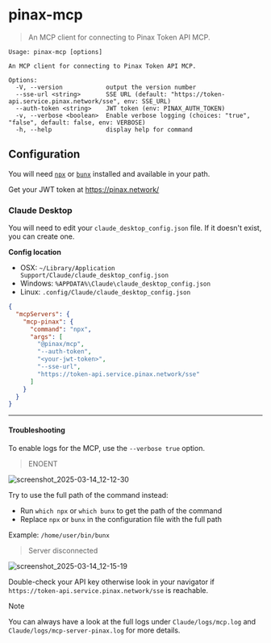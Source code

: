 # pinax-mcp

> An MCP client for connecting to Pinax Token API MCP.

```console
Usage: pinax-mcp [options]

An MCP client for connecting to Pinax Token API MCP.

Options:
  -V, --version            output the version number
  --sse-url <string>       SSE URL (default: "https://token-api.service.pinax.network/sse", env: SSE_URL)
  --auth-token <string>    JWT token (env: PINAX_AUTH_TOKEN)
  -v, --verbose <boolean>  Enable verbose logging (choices: "true", "false", default: false, env: VERBOSE)
  -h, --help               display help for command
```

## Configuration

You will need [`npx`](https://docs.npmjs.com/downloading-and-installing-node-js-and-npm) or [`bunx`](https://bun.sh/) installed and available in your path.

Get your JWT token at https://pinax.network/

### Claude Desktop

You will need to edit your `claude_desktop_config.json` file. If it doesn't exist, you can create one.

**Config location**
- OSX: `~/Library/Application Support/Claude/claude_desktop_config.json`
- Windows: `%APPDATA%\Claude\claude_desktop_config.json`
- Linux: `.config/Claude/claude_desktop_config.json`

```json
{
  "mcpServers": {
    "mcp-pinax": {
      "command": "npx",
      "args": [
        "@pinax/mcp",
        "--auth-token",
        "<your-jwt-token>",
        "--sse-url",
        "https://token-api.service.pinax.network/sse"
      ]
    }
  }
}
```

---
#### Troubleshooting

To enable logs for the MCP, use the `--verbose true` option.

> ENOENT

![screenshot_2025-03-14_12-12-30](https://github.com/user-attachments/assets/b8d6c4e8-9af5-4168-9f45-00939386a469)

Try to use the full path of the command instead:
- Run `which npx` or `which bunx` to get the path of the command
- Replace `npx` or `bunx` in the configuration file with the full path

Example: `/home/user/bin/bunx`

> Server disconnected

![screenshot_2025-03-14_12-15-19](https://github.com/user-attachments/assets/24981bc1-5976-4bda-8a54-3f6ab53a4a5e)

Double-check your API key otherwise look in your navigator if `https://token-api.service.pinax.network/sse` is reachable.

> [!NOTE]
> You can always have a look at the full logs under `Claude/logs/mcp.log` and `Claude/logs/mcp-server-pinax.log` for more details.
